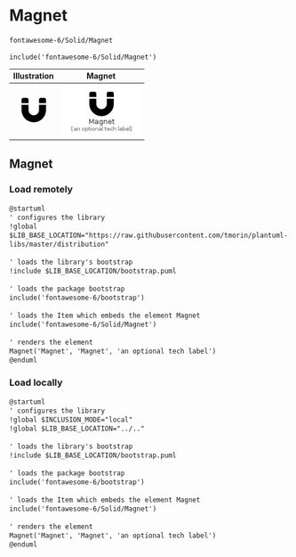 # Magnet


```text
fontawesome-6/Solid/Magnet
```

```text
include('fontawesome-6/Solid/Magnet')
```



| Illustration | Magnet |
| :---: | :---: |
| ![illustration for Illustration](../../fontawesome-6/Solid/Magnet.png) | ![illustration for Magnet](../../fontawesome-6/Solid/Magnet.Local.png) |




## Magnet

### Load remotely
```plantuml
@startuml
' configures the library
!global $LIB_BASE_LOCATION="https://raw.githubusercontent.com/tmorin/plantuml-libs/master/distribution"

' loads the library's bootstrap
!include $LIB_BASE_LOCATION/bootstrap.puml

' loads the package bootstrap
include('fontawesome-6/bootstrap')

' loads the Item which embeds the element Magnet
include('fontawesome-6/Solid/Magnet')

' renders the element
Magnet('Magnet', 'Magnet', 'an optional tech label')
@enduml
```

### Load locally
```plantuml
@startuml
' configures the library
!global $INCLUSION_MODE="local"
!global $LIB_BASE_LOCATION="../.."

' loads the library's bootstrap
!include $LIB_BASE_LOCATION/bootstrap.puml

' loads the package bootstrap
include('fontawesome-6/bootstrap')

' loads the Item which embeds the element Magnet
include('fontawesome-6/Solid/Magnet')

' renders the element
Magnet('Magnet', 'Magnet', 'an optional tech label')
@enduml
```

